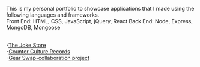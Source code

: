 This is my personal portfolio to showcase applications that I made using the following languages and frameworks. <br>
Front End: HTML, CSS, JavaScript, jQuery, React
Back End: Node, Express, MongoDB, Mongoose <br><br>

-[The Joke Store](https://benjaminpitts.github.io/thejokestore/) <br>
-[Counter Culture Records](https://recordstore666.herokuapp.com/recordstore) <br>
-[Gear Swap-collaboration project](https://gearswap.herokuapp.com/) <br>
